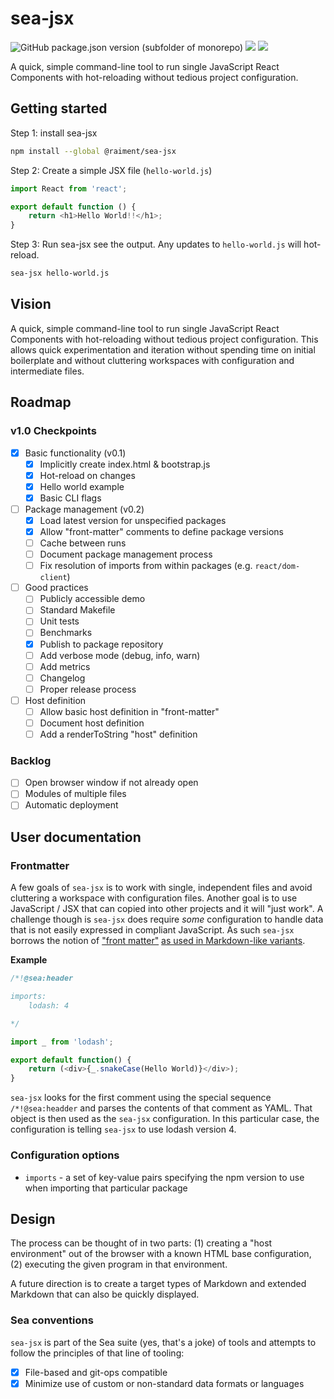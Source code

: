 # sea-jsx

![GitHub package.json version (subfolder of monorepo)](https://img.shields.io/github/package-json/v/raiment-studios/monorepo?filename=source%2Fprojects%2Fsea%2Fapps%2Fsea-jsx%2Fpackage.json)
![](https://img.shields.io/badge/license-MIT-039)
[![](https://img.shields.io/badge/feedback-welcome!-1a6)](https://github.com/raiment-studios/monorepo/discussions)

A quick, simple command-line tool to run single JavaScript React Components with hot-reloading without tedious project configuration.

## Getting started

Step 1: install sea-jsx

```bash
npm install --global @raiment/sea-jsx
```

Step 2: Create a simple JSX file (`hello-world.js`)

```javascript
import React from 'react';

export default function () {
    return <h1>Hello World!!</h1>;
}
```

Step 3: Run sea-jsx see the output. Any updates to `hello-world.js` will hot-reload.

```bash
sea-jsx hello-world.js
```

## Vision

A quick, simple command-line tool to run single JavaScript React Components with hot-reloading without tedious project configuration. This allows quick experimentation and iteration without spending time on initial boilerplate and without cluttering workspaces with configuration and intermediate files.

## Roadmap

### v1.0 Checkpoints

-   [x] Basic functionality (v0.1)
    -   [x] Implicitly create index.html & bootstrap.js
    -   [x] Hot-reload on changes
    -   [x] Hello world example
    -   [x] Basic CLI flags
-   [ ] Package management (v0.2)
    -   [x] Load latest version for unspecified packages
    -   [x] Allow "front-matter" comments to define package versions
    -   [ ] Cache between runs
    -   [ ] Document package management process
    -   [ ] Fix resolution of imports from within packages (e.g. `react/dom-client`)
-   [ ] Good practices
    -   [ ] Publicly accessible demo
    -   [ ] Standard Makefile
    -   [ ] Unit tests
    -   [ ] Benchmarks
    -   [x] Publish to package repository
    -   [ ] Add verbose mode (debug, info, warn)
    -   [ ] Add metrics
    -   [ ] Changelog
    -   [ ] Proper release process
-   [ ] Host definition
    -   [ ] Allow basic host definition in "front-matter"
    -   [ ] Document host definition
    -   [ ] Add a renderToString "host" definition

### Backlog

-   [ ] Open browser window if not already open
-   [ ] Modules of multiple files
-   [ ] Automatic deployment

## User documentation

### Frontmatter

A few goals of `sea-jsx` is to work with single, independent files and avoid cluttering a workspace with configuration files. Another goal is to use JavaScript / JSX that can copied into other projects and it will "just work".  A challenge though is `sea-jsx` does require _some_ configuration to handle data that is not easily expressed in compliant JavaScript.  As such `sea-jsx` borrows the notion of ["front matter"](https://www.merriam-webster.com/dictionary/front%20matter) [as used in Markdown-like variants](https://assemble.io/docs/YAML-front-matter.html).

**Example**

```javascript
/*!@sea:header

imports:
    lodash: 4

*/

import _ from 'lodash';

export default function() {
    return (<div>{_.snakeCase(Hello World)}</div>);
}
```

`sea-jsx` looks for the first comment using the special sequence `/*!@sea:headder` and parses the contents of that comment as YAML. That object is then used as the `sea-jsx` configuration.  In this particular case, the configuration is telling `sea-jsx` to use lodash version 4.

### Configuration options

* `imports` - a set of key-value pairs specifying the npm version to use when importing that particular package


## Design

The process can be thought of in two parts: (1) creating a "host environment" out of the browser with a known HTML base configuration, (2) executing the given program in that environment.

A future direction is to create a target types of Markdown and extended Markdown that can also be quickly displayed.

### Sea conventions

`sea-jsx` is part of the Sea suite (yes, that's a joke) of tools and attempts to follow the principles of that line of tooling:

-  [x] File-based and git-ops compatible
-  [x] Minimize use of custom or non-standard data formats or languages
